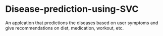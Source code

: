 # Disease-prediction-using-SVC
An applcation that predictions the diseases based on user symptoms and give recommendations on diet, medication, workout, etc.

